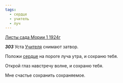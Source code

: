 ```yaml
---
tags:
  - сердце
  - учитель
  - луч
---
```


[Листы сада Мории 1 1924г](https://127.0.0.1:4002/agni/1924)

___303___
Уста [Учителя](../../../tags/#учитель) снимают затвор.   

Положи [сердце](../../../tags/#сердце) на пороге луча утра, и сохраню тебя.   

Открой глаз навстречу волне, и сохраню тебя.   

Мне счастье сохранить сохраняемое.   

